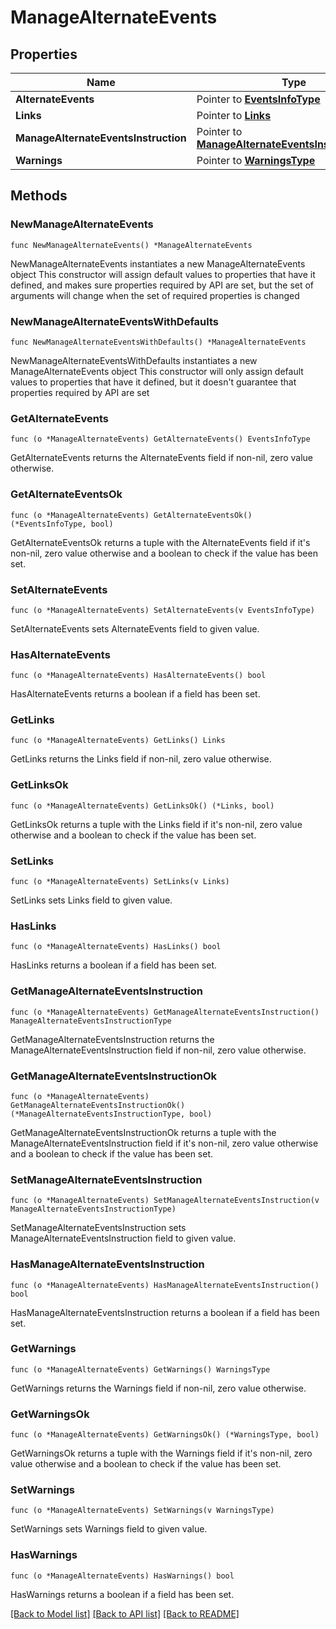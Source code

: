 # ManageAlternateEvents

## Properties

Name | Type | Description | Notes
------------ | ------------- | ------------- | -------------
**AlternateEvents** | Pointer to [**EventsInfoType**](EventsInfoType.md) |  | [optional] 
**Links** | Pointer to [**Links**](Links.md) |  | [optional] 
**ManageAlternateEventsInstruction** | Pointer to [**ManageAlternateEventsInstructionType**](ManageAlternateEventsInstructionType.md) |  | [optional] 
**Warnings** | Pointer to [**WarningsType**](WarningsType.md) |  | [optional] 

## Methods

### NewManageAlternateEvents

`func NewManageAlternateEvents() *ManageAlternateEvents`

NewManageAlternateEvents instantiates a new ManageAlternateEvents object
This constructor will assign default values to properties that have it defined,
and makes sure properties required by API are set, but the set of arguments
will change when the set of required properties is changed

### NewManageAlternateEventsWithDefaults

`func NewManageAlternateEventsWithDefaults() *ManageAlternateEvents`

NewManageAlternateEventsWithDefaults instantiates a new ManageAlternateEvents object
This constructor will only assign default values to properties that have it defined,
but it doesn't guarantee that properties required by API are set

### GetAlternateEvents

`func (o *ManageAlternateEvents) GetAlternateEvents() EventsInfoType`

GetAlternateEvents returns the AlternateEvents field if non-nil, zero value otherwise.

### GetAlternateEventsOk

`func (o *ManageAlternateEvents) GetAlternateEventsOk() (*EventsInfoType, bool)`

GetAlternateEventsOk returns a tuple with the AlternateEvents field if it's non-nil, zero value otherwise
and a boolean to check if the value has been set.

### SetAlternateEvents

`func (o *ManageAlternateEvents) SetAlternateEvents(v EventsInfoType)`

SetAlternateEvents sets AlternateEvents field to given value.

### HasAlternateEvents

`func (o *ManageAlternateEvents) HasAlternateEvents() bool`

HasAlternateEvents returns a boolean if a field has been set.

### GetLinks

`func (o *ManageAlternateEvents) GetLinks() Links`

GetLinks returns the Links field if non-nil, zero value otherwise.

### GetLinksOk

`func (o *ManageAlternateEvents) GetLinksOk() (*Links, bool)`

GetLinksOk returns a tuple with the Links field if it's non-nil, zero value otherwise
and a boolean to check if the value has been set.

### SetLinks

`func (o *ManageAlternateEvents) SetLinks(v Links)`

SetLinks sets Links field to given value.

### HasLinks

`func (o *ManageAlternateEvents) HasLinks() bool`

HasLinks returns a boolean if a field has been set.

### GetManageAlternateEventsInstruction

`func (o *ManageAlternateEvents) GetManageAlternateEventsInstruction() ManageAlternateEventsInstructionType`

GetManageAlternateEventsInstruction returns the ManageAlternateEventsInstruction field if non-nil, zero value otherwise.

### GetManageAlternateEventsInstructionOk

`func (o *ManageAlternateEvents) GetManageAlternateEventsInstructionOk() (*ManageAlternateEventsInstructionType, bool)`

GetManageAlternateEventsInstructionOk returns a tuple with the ManageAlternateEventsInstruction field if it's non-nil, zero value otherwise
and a boolean to check if the value has been set.

### SetManageAlternateEventsInstruction

`func (o *ManageAlternateEvents) SetManageAlternateEventsInstruction(v ManageAlternateEventsInstructionType)`

SetManageAlternateEventsInstruction sets ManageAlternateEventsInstruction field to given value.

### HasManageAlternateEventsInstruction

`func (o *ManageAlternateEvents) HasManageAlternateEventsInstruction() bool`

HasManageAlternateEventsInstruction returns a boolean if a field has been set.

### GetWarnings

`func (o *ManageAlternateEvents) GetWarnings() WarningsType`

GetWarnings returns the Warnings field if non-nil, zero value otherwise.

### GetWarningsOk

`func (o *ManageAlternateEvents) GetWarningsOk() (*WarningsType, bool)`

GetWarningsOk returns a tuple with the Warnings field if it's non-nil, zero value otherwise
and a boolean to check if the value has been set.

### SetWarnings

`func (o *ManageAlternateEvents) SetWarnings(v WarningsType)`

SetWarnings sets Warnings field to given value.

### HasWarnings

`func (o *ManageAlternateEvents) HasWarnings() bool`

HasWarnings returns a boolean if a field has been set.


[[Back to Model list]](../README.md#documentation-for-models) [[Back to API list]](../README.md#documentation-for-api-endpoints) [[Back to README]](../README.md)


